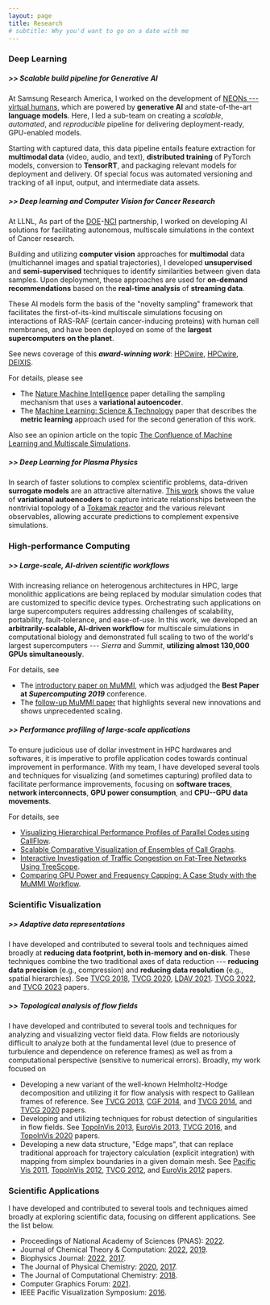 ```yaml
---
layout: page
title: Research
# subtitle: Why you'd want to go on a date with me
---
```


### Deep Learning

##### >> Scalable build pipeline for Generative AI
At Samsung Research America, I worked on the development of
<a href="https://neonlife.ai" target=_blank>NEONs --- virtual humans</a>, which are
powered by **generative AI** and state-of-the-art **language models**. Here, I led
a sub-team on creating a *scalable*, *automated*, and *reproducible* pipeline for
delivering deployment-ready, GPU-enabled models.

Starting with captured data, this data pipeline entails feature extraction for
**multimodal data** (video, audio, and text), **distributed training** of PyTorch
models, conversion to **TensorRT**, and packaging relevant models for deployment
and delivery. Of special focus was automated versioning and tracking of all input,
output, and intermediate data assets.

##### >> Deep learning and Computer Vision for Cancer Research
At LLNL, As part of the <a href="https://www.energy.gov" target=_blank>DOE</a>-<a href="https://www.cancer.gov" target=_blank>NCI</a> partnership, I worked on developing AI solutions for
facilitating autonomous, multiscale simulations in the context of Cancer research.

Building and utilizing **computer vision** approaches for **multimodal** data
(multichannel images and spatial trajectories), I developed **unsupervised** and
**semi-supervised** techniques to identify similarities between given data samples.
Upon deployment, these approaches are used for **on-demand recommendations**
based on the **real-time analysis** of **streaming data**.

These AI models form the basis of the "novelty sampling" framework that facilitates
the first-of-its-kind multiscale simulations focusing on interactions of RAS-RAF
(certain cancer-inducing proteins) with human cell membranes, and have been deployed
on some of the **largest supercomputers on the planet**.

See news coverage of this ***award-winning work***: <a href="https://www.hpcwire.com/2019/11/04/ai-based-cancer-protein-simulation-is-finalist-for-sc19-best-paper" target=_blank>HPCwire</a>, <a href="https://www.hpcwire.com/off-the-wire/scientists-tap-the-power-of-hpc-in-a-bet-to-understand-cancer-growth" target=_blank>HPCwire</a>, <a href="https://deixismagazine.org/2021/04/targeting-tumors" target=_blank>DEIXIS</a>.

For details, please see
- The <a href="https://doi.org/10.1038/s42256-021-00327-w" target=_blank>Nature Machine Intelligence</a> paper detailing the sampling mechanism that uses a **variational autoencoder**.
- The <a href="https://doi.org/10.1088/2632-2153/ac8523" target=_blank>Machine Learning: Science & Technology</a> paper that describes the **metric learning** approach used for the second generation
of this work.

Also see an opinion article on the topic <a href="https://doi.org/10.1016/j.sbi.2023.102569" target=_blank>The Confluence of Machine Learning and Multiscale Simulations</a>.


##### >> Deep Learning for Plasma Physics
In search of faster solutions to complex scientific problems, data-driven **surrogate
models** are an attractive alternative. <a href="https://doi.org/10.1017/S002237782200085X" target=_blank>This work</a> shows the value of
**variational autoencoders** to capture intricate relationships between the nontrivial
topology of a <a href="https://en.wikipedia.org/wiki/Tokamak" target=_blank>Tokamak reactor</a>
and the various relevant observables, allowing accurate predictions to complement
expensive simulations.


### High-performance Computing

##### >> Large-scale, AI-driven scientific workflows
With increasing reliance on heterogenous architectures in HPC, large monolithic
applications are being replaced by modular simulation codes that are customized
to specific device types. Orchestrating such applications on large supercomputers
requires addressing challenges of scalability, portability, fault-tolerance, and
ease-of-use. In this work, we developed an **arbitrarily-scalable, AI-driven workflow**
for multiscale simulations in computational biology and demonstrated full scaling to
two of the world's largest supercomputers --- *Sierra* and *Summit*,
**utilizing almost 130,000 GPUs simultaneously**.

For details, see
- The <a href="http://dx.doi.org/10.1145/3295500.3356197" target=_blank>introductory paper on MuMMI</a>, which was adjudged the **Best Paper at *Supercomputing 2019*** conference.
- The <a href="http://dx.doi.org/10.1145/3458817.3476210" target=_blank>follow-up MuMMI paper</a> that highlights several new innovations and shows unprecedented scaling.

##### >> Performance profiling of large-scale applications
To ensure judicious use of dollar investment in HPC hardwares and softwares, it is
imperative to profile application codes towards continual improvement in performance.
With my team, I have developed several tools and techniques for visualizing (and sometimes capturing) profiled data to facilitate performance improvements, focusing on **software traces**,
**network interconnects**, **GPU power consumption**, and **CPU--GPU data movements**.

For details, see
- <a href="https://doi.org/10.1109/TVCG.2019.2953746" target=_blank>Visualizing Hierarchical Performance Profiles of Parallel Codes using CallFlow</a>.
- <a href="https://doi.org/10.1109/TVCG.2021.3129414" target=_blank>Scalable Comparative Visualization of Ensembles of Call Graphs</a>.
- <a href="http://dx.doi.org/10.1111/cgf.13442" target=_blank>Interactive Investigation of Traffic Congestion on Fat-Tree Networks Using
  TreeScope</a>.
- <a href="http://dx.doi.org/10.1109/WORKS49585.2019.00009" target=_blank>Comparing GPU Power and Frequency Capping: A Case Study with the MuMMI Workflow</a>.

### Scientific Visualization

##### >> Adaptive data representations
I have developed and contributed to several tools and techniques aimed broadly at
**reducing data footprint, both in-memory and on-disk**. These techniques
combine the two traditional axes of data reduction --- **reducing data precision**
(e.g., compression) and **reducing data resolution** (e.g., spatial hierarchies). See
<a href="https://doi.org/10.1109/TVCG.2018.2864853" target=_blank>TVCG 2018</a>,
<a href="https://doi.org/10.1109/TVCG.2020.3030381" target=_blank>TVCG 2020</a>,
<a href="http://dx.doi.org/10.1109/LDAV53230.2021.00011" target=_blank>LDAV 2021</a>.
<a href="https://doi.org/10.1109/TVCG.2022.3165392" target=_blank>TVCG 2022</a>, and
<a href="https://doi.org/10.1109/TVCG.2023.3260628" target=_blank>TVCG 2023</a> papers.

##### >> Topological analysis of flow fields
I have developed and contributed to several tools and techniques for analyzing and
visualizing vector field data. Flow fields are notoriously difficult to analyze
both at the fundamental level (due to presence of turbulence and dependence on
reference frames) as well as from a computational perspective (sensitive to numerical errors). Broadly, my work focused on
- Developing a new variant of the well-known Helmholtz-Hodge decomposition and
utilizing it for flow analysis with respect to Galilean frames of reference. See
<a href="http://dx.doi.org/10.1109/TVCG.2012.316" target=_blank>TVCG 2013</a>,
<a href="http://dx.doi.org/10.1111/cgf.12358" target=_blank>CGF 2014</a>, and <a href="http://dx.doi.org/10.1109/TVCG.2014.2312012" target=_blank>TVCG 2014</a>,
and <a href="https://doi.org/10.1109/TVCG.2020.2984413" target=_blank>TVCG 2020</a> papers.
- Developing and utilizing techniques for robust detection of singularities in
flow fields. See <a href="http://dx.doi.org/10.1007/978-3-319-04099-8_1" target=_blank>TopoInVis 2013</a>, <a href="http://dx.doi.org/10.1111/cgf.12109" target=_blank>EuroVis 2013</a>, <a href="http://dx.doi.org/10.1109/TVCG.2016.2534538" target=_blank>TVCG 2016</a>, and <a href="http://dx.doi.org/10.1007/978-3-030-43036-8_14" target=_blank>TopoInVis 2020</a> papers.
- Developing a new data structure, "Edge maps", that can replace traditional
approach for trajectory calculation (explicit integration) with mapping from
simplex boundaries in a given domain mesh. See
<a href="http://dx.doi.org/10.1109/PACIFICVIS.2011.5742375" target=_blank>Pacific Vis 2011</a>, <a href="http://dx.doi.org/10.1007/978-3-642-23175-9_10" target=_blank>TopoInVis 2012</a>, <a href="http://dx.doi.org/10.1109/TVCG.2011.265" target=_blank>TVCG 2012</a>, and <a href="http://dx.doi.org/10.1111/j.1467-8659.2012.03087.x" target=_blank>EuroVis 2012</a> papers.


### Scientific Applications

I have developed and contributed to several tools and techniques aimed broadly at
exploring scientific data, focusing on different applications. See the list below.

- Proceedings of National Academy of Sciences (PNAS): <a href="https://doi.org/10.1073/pnas.2113297119" target=_blank>2022</a>.
- Journal of Chemical Theory & Computation: <a href="https://doi.org/10.1021/acs.jctc.2c01018" target=_blank>2022</a>, <a href="https://doi.org/10.1021/acs.jctc.9b00453" target=_blank>2019</a>.
- Biophysics Journal: <a href="https://doi.org/10.1016/j.bpj.2022.06.035" target=_blank>2022</a>, <a href="https://doi.org/10.1016/j.bpj.2017.10.017" target=_blank>2017</a>.
- The Journal of Physical Chemistry: <a href="https://doi.org/10.1021/acs.jpcb.0c03368" target=_blank>2020</a>, <a href="http://dx.doi.org/10.1021/acs.jpcc.7b02006" target=_blank>2017</a>.
- The Journal of Computational Chemistry:
<a href="https://doi.org/10.1002/jcc.25181" target=_blank>2018</a>.
- Computer Graphics Forum:
<a href="http://dx.doi.org/10.1111/cgf.14304" target=_blank>2021</a>.
- IEEE Pacific Visualization Symposium:
<a href="http://dx.doi.org/10.1109/PACIFICVIS.2016.7465259" target=_blank>2016</a>.
